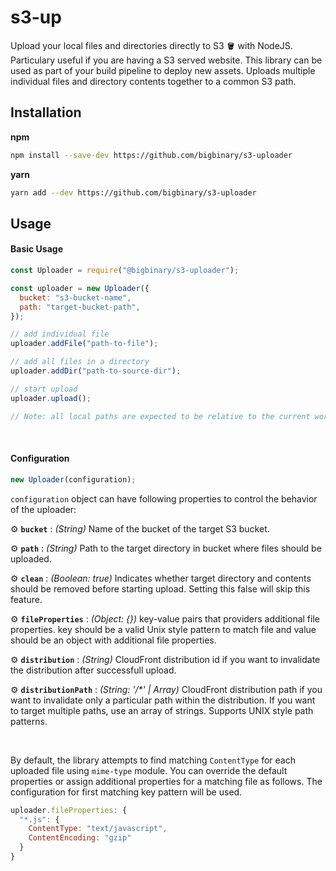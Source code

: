 # s3-up

Upload your local files and directories directly to S3 🪣 with NodeJS. Particulary useful if you are having a S3 served website.
This library can be used as part of your build pipeline to deploy new assets. Uploads multiple individual files and directory contents together to a common S3 path.
</br>

## Installation

**npm**

```sh
npm install --save-dev https://github.com/bigbinary/s3-uploader
```

**yarn**

```sh
yarn add --dev https://github.com/bigbinary/s3-uploader
```

## Usage

#### Basic Usage

```js
const Uploader = require("@bigbinary/s3-uploader");

const uploader = new Uploader({
  bucket: "s3-bucket-name",
  path: "target-bucket-path",
});

// add individual file
uploader.addFile("path-to-file");

// add all files in a directory
uploader.addDir("path-to-source-dir");

// start upload
uploader.upload();

// Note: all local paths are expected to be relative to the current working directory - process.cwd()
```

</br>

#### Configuration

```js
new Uploader(configuration);
```

`configuration` object can have following properties to control the behavior of the uploader:

⚙️ **`bucket`** : _(String)_ Name of the bucket of the target S3 bucket.

⚙️ **`path`** : _(String)_ Path to the target directory in bucket where files should be uploaded.

⚙️ **`clean`** : _(Boolean: true)_ Indicates whether target directory and contents should be removed before starting upload. Setting this false will skip this feature.

⚙️ **`fileProperties`** : _(Object: {})_ key-value pairs that providers additional file properties.
key should be a valid Unix style pattern to match file and value should be an object with additional file properties.

⚙️ **`distribution`** : _(String)_ CloudFront distribution id if you want to invalidate the distribution after successfull upload.

⚙️ **`distributionPath`** : _(String: '/\*' | Array)_ CloudFront distribution path if you want to invalidate only a particular path within the distribution. If you want to target multiple paths, use an array of strings. Supports UNIX style path patterns.

</br>

By default, the library attempts to find matching `ContentType` for each uploaded file using `mime-type` module.
You can override the default properties or assign additional properties for a matching file as follows.
The configuration for first matching key pattern will be used.

```js
uploader.fileProperties: {
  "*.js": {
    ContentType: "text/javascript",
    ContentEncoding: "gzip"
  }
}
```
